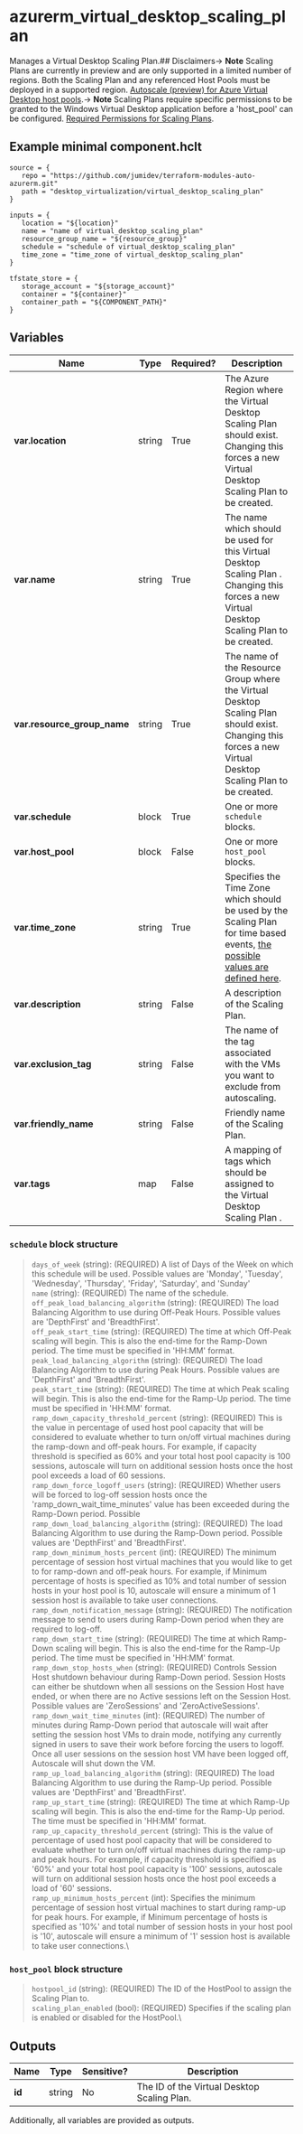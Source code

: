 # azurerm_virtual_desktop_scaling_plan

Manages a Virtual Desktop Scaling Plan.## Disclaimers-> **Note** Scaling Plans are currently in preview and are only supported in a limited number of regions. Both the Scaling Plan and any referenced Host Pools must be deployed in a supported region. [Autoscale (preview) for Azure Virtual Desktop host pools](https://docs.microsoft.com/azure/virtual-desktop/autoscale-scaling-plan).-> **Note** Scaling Plans require specific permissions to be granted to the Windows Virtual Desktop application before a 'host_pool' can be configured. [Required Permissions for Scaling Plans](https://docs.microsoft.com/azure/virtual-desktop/autoscale-scaling-plan#create-a-custom-rbac-role).

## Example minimal component.hclt

```hcl
source = {
   repo = "https://github.com/jumidev/terraform-modules-auto-azurerm.git" 
   path = "desktop_virtualization/virtual_desktop_scaling_plan" 
}

inputs = {
   location = "${location}" 
   name = "name of virtual_desktop_scaling_plan" 
   resource_group_name = "${resource_group}" 
   schedule = "schedule of virtual_desktop_scaling_plan" 
   time_zone = "time_zone of virtual_desktop_scaling_plan" 
}

tfstate_store = {
   storage_account = "${storage_account}" 
   container = "${container}" 
   container_path = "${COMPONENT_PATH}" 
}

```

## Variables

| Name | Type | Required? |  Description |
| ---- | ---- | --------- |  ----------- |
| **var.location** | string | True | The Azure Region where the Virtual Desktop Scaling Plan should exist. Changing this forces a new Virtual Desktop Scaling Plan to be created. | 
| **var.name** | string | True | The name which should be used for this Virtual Desktop Scaling Plan . Changing this forces a new Virtual Desktop Scaling Plan to be created. | 
| **var.resource_group_name** | string | True | The name of the Resource Group where the Virtual Desktop Scaling Plan should exist. Changing this forces a new Virtual Desktop Scaling Plan to be created. | 
| **var.schedule** | block | True | One or more `schedule` blocks. | 
| **var.host_pool** | block | False | One or more `host_pool` blocks. | 
| **var.time_zone** | string | True | Specifies the Time Zone which should be used by the Scaling Plan for time based events, [the possible values are defined here](https://jackstromberg.com/2017/01/list-of-time-zones-consumed-by-azure/). | 
| **var.description** | string | False | A description of the Scaling Plan. | 
| **var.exclusion_tag** | string | False | The name of the tag associated with the VMs you want to exclude from autoscaling. | 
| **var.friendly_name** | string | False | Friendly name of the Scaling Plan. | 
| **var.tags** | map | False | A mapping of tags which should be assigned to the Virtual Desktop Scaling Plan . | 

### `schedule` block structure

> `days_of_week` (string): (REQUIRED) A list of Days of the Week on which this schedule will be used. Possible values are 'Monday', 'Tuesday', 'Wednesday', 'Thursday', 'Friday', 'Saturday', and 'Sunday'\
> `name` (string): (REQUIRED) The name of the schedule.\
> `off_peak_load_balancing_algorithm` (string): (REQUIRED) The load Balancing Algorithm to use during Off-Peak Hours. Possible values are 'DepthFirst' and 'BreadthFirst'.\
> `off_peak_start_time` (string): (REQUIRED) The time at which Off-Peak scaling will begin. This is also the end-time for the Ramp-Down period. The time must be specified in 'HH:MM' format.\
> `peak_load_balancing_algorithm` (string): (REQUIRED) The load Balancing Algorithm to use during Peak Hours. Possible values are 'DepthFirst' and 'BreadthFirst'.\
> `peak_start_time` (string): (REQUIRED) The time at which Peak scaling will begin. This is also the end-time for the Ramp-Up period. The time must be specified in 'HH:MM' format.\
> `ramp_down_capacity_threshold_percent` (string): (REQUIRED) This is the value in percentage of used host pool capacity that will be considered to evaluate whether to turn on/off virtual machines during the ramp-down and off-peak hours. For example, if capacity threshold is specified as 60% and your total host pool capacity is 100 sessions, autoscale will turn on additional session hosts once the host pool exceeds a load of 60 sessions.\
> `ramp_down_force_logoff_users` (string): (REQUIRED) Whether users will be forced to log-off session hosts once the 'ramp_down_wait_time_minutes' value has been exceeded during the Ramp-Down period. Possible\
> `ramp_down_load_balancing_algorithm` (string): (REQUIRED) The load Balancing Algorithm to use during the Ramp-Down period. Possible values are 'DepthFirst' and 'BreadthFirst'.\
> `ramp_down_minimum_hosts_percent` (int): (REQUIRED) The minimum percentage of session host virtual machines that you would like to get to for ramp-down and off-peak hours. For example, if Minimum percentage of hosts is specified as 10% and total number of session hosts in your host pool is 10, autoscale will ensure a minimum of 1 session host is available to take user connections.\
> `ramp_down_notification_message` (string): (REQUIRED) The notification message to send to users during Ramp-Down period when they are required to log-off.\
> `ramp_down_start_time` (string): (REQUIRED) The time at which Ramp-Down scaling will begin. This is also the end-time for the Ramp-Up period. The time must be specified in 'HH:MM' format.\
> `ramp_down_stop_hosts_when` (string): (REQUIRED) Controls Session Host shutdown behaviour during Ramp-Down period. Session Hosts can either be shutdown when all sessions on the Session Host have ended, or when there are no Active sessions left on the Session Host. Possible values are 'ZeroSessions' and 'ZeroActiveSessions'.\
> `ramp_down_wait_time_minutes` (int): (REQUIRED) The number of minutes during Ramp-Down period that autoscale will wait after setting the session host VMs to drain mode, notifying any currently signed in users to save their work before forcing the users to logoff. Once all user sessions on the session host VM have been logged off, Autoscale will shut down the VM.\
> `ramp_up_load_balancing_algorithm` (string): (REQUIRED) The load Balancing Algorithm to use during the Ramp-Up period. Possible values are 'DepthFirst' and 'BreadthFirst'.\
> `ramp_up_start_time` (string): (REQUIRED) The time at which Ramp-Up scaling will begin. This is also the end-time for the Ramp-Up period. The time must be specified in 'HH:MM' format.\
> `ramp_up_capacity_threshold_percent` (string): This is the value of percentage of used host pool capacity that will be considered to evaluate whether to turn on/off virtual machines during the ramp-up and peak hours. For example, if capacity threshold is specified as '60%' and your total host pool capacity is '100' sessions, autoscale will turn on additional session hosts once the host pool exceeds a load of '60' sessions.\
> `ramp_up_minimum_hosts_percent` (int): Specifies the minimum percentage of session host virtual machines to start during ramp-up for peak hours. For example, if Minimum percentage of hosts is specified as '10%' and total number of session hosts in your host pool is '10', autoscale will ensure a minimum of '1' session host is available to take user connections.\

### `host_pool` block structure

> `hostpool_id` (string): (REQUIRED) The ID of the HostPool to assign the Scaling Plan to.\
> `scaling_plan_enabled` (bool): (REQUIRED) Specifies if the scaling plan is enabled or disabled for the HostPool.\



## Outputs

| Name | Type | Sensitive? | Description |
| ---- | ---- | --------- | --------- |
| **id** | string | No  | The ID of the Virtual Desktop Scaling Plan. | 

Additionally, all variables are provided as outputs.

